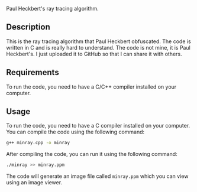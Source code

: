 Paul Heckbert's ray tracing algorithm.

## Description

This is the ray tracing algorithm that Paul Heckbert obfuscated. The code is written in C and is really hard to understand. The code is not mine, it is Paul Heckbert's. I just uploaded it to GitHub so that I can share it with others.

## Requirements

To run the code, you need to have a C/C++ compiler installed on your computer.

## Usage

To run the code, you need to have a C compiler installed on your computer. You can compile the code using the following command:

```bash
g++ minray.cpp -o minray
```

After compiling the code, you can run it using the following command:

```bash
./minray >> minray.ppm
```

The code will generate an image file called `minray.ppm` which you can view using an image viewer.